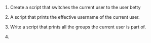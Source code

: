 1. Create a script that switches the current user to the user betty

2. A script that prints the effective username of the current user.

3. Write a script that prints all the groups the current user is part of.  
4. 
